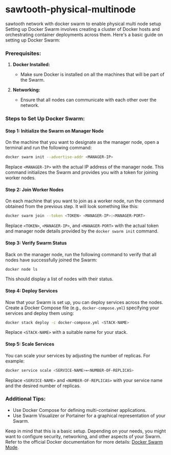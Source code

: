 # sawtooth-physical-multinode
sawtooth network with docker swarm to enable physical multi node setup
Setting up Docker Swarm involves creating a cluster of Docker hosts and orchestrating container deployments across them. Here's a basic guide on setting up Docker Swarm:

### Prerequisites:
1. **Docker Installed:**
   - Make sure Docker is installed on all the machines that will be part of the Swarm.

2. **Networking:**
   - Ensure that all nodes can communicate with each other over the network.

### Steps to Set Up Docker Swarm:

#### Step 1: Initialize the Swarm on Manager Node
On the machine that you want to designate as the manager node, open a terminal and run the following command:

```bash
docker swarm init --advertise-addr <MANAGER-IP>
```

Replace `<MANAGER-IP>` with the actual IP address of the manager node. This command initializes the Swarm and provides you with a token for joining worker nodes.

#### Step 2: Join Worker Nodes
On each machine that you want to join as a worker node, run the command obtained from the previous step. It will look something like this:

```bash
docker swarm join --token <TOKEN> <MANAGER-IP>:<MANAGER-PORT>
```

Replace `<TOKEN>`, `<MANAGER-IP>`, and `<MANAGER-PORT>` with the actual token and manager node details provided by the `docker swarm init` command.

#### Step 3: Verify Swarm Status
Back on the manager node, run the following command to verify that all nodes have successfully joined the Swarm:

```bash
docker node ls
```

This should display a list of nodes with their status.

#### Step 4: Deploy Services
Now that your Swarm is set up, you can deploy services across the nodes. Create a Docker Compose file (e.g., `docker-compose.yml`) specifying your services and deploy them using:

```bash
docker stack deploy -c docker-compose.yml <STACK-NAME>
```

Replace `<STACK-NAME>` with a suitable name for your stack.

#### Step 5: Scale Services
You can scale your services by adjusting the number of replicas. For example:

```bash
docker service scale <SERVICE-NAME>=<NUMBER-OF-REPLICAS>
```

Replace `<SERVICE-NAME>` and `<NUMBER-OF-REPLICAS>` with your service name and the desired number of replicas.

### Additional Tips:
- Use Docker Compose for defining multi-container applications.
- Use Swarm Visualizer or Portainer for a graphical representation of your Swarm.

Keep in mind that this is a basic setup. Depending on your needs, you might want to configure security, networking, and other aspects of your Swarm. Refer to the official Docker documentation for more details: [Docker Swarm Mode](https://docs.docker.com/engine/swarm/).
